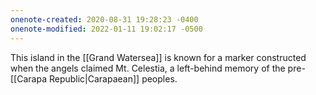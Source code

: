 ```yaml
---
onenote-created: 2020-08-31 19:28:23 -0400
onenote-modified: 2022-01-11 19:02:17 -0500
---
```


This island in the [[Grand Watersea]] is known for a marker constructed when the angels claimed Mt. Celestia, a left-behind memory of the pre-[[Carapa Republic|Carapaean]] peoples.
